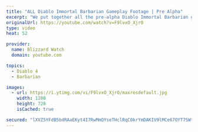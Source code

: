 ```yaml
---
title: "ALL Diablo Immortal Barbarian Gameplay Footage | Pre Alpha"
excerpt: "We put together all the pre-alpha Diablo Immortal Barbarian gameplay footage available from Blizzard plus a clip from BlizzCon 2019 play. PintiPandaTV full ..."
originalUrl: https://youtube.com/watch?v=F9lvxO_Xjr0
type: video
heat: 52

provider:
  name: Blizzard Watch
  domain: youtube.com

topics:
  - Diablo 4
  - Barbarian

images:
  - url: https://i.ytimg.com/vi/F9lvxO_Xjr0/maxresdefault.jpg
    width: 1280
    height: 720
    isCached: true

secured: "lXVZ5YFdB5bdRAaEKyt4I7RwMmQYseTHclRqC0krYmDAKIV9lMCe67OYT7SWtM2ZoCaJbxYiMono6HU/D6Rmm3V7W83A/Ho75sijHv2/uO5C+7aBYaPeBSBdStW+NEzeNv+cxwMOROIDQzPfe7fRcreZ8UdARyukgpCqKCntRpKiTJmcbouJEPaOaWqgeAbcGSqG9zkHIa2txyTpnvZhmccsvpHmZDXaHEtDupskTCbhLZ6/ehpds4ygs7jNiBVZiWlAYfmECzA1uiRybIJJ+GAZ+SrlYEZMV+EHP5d7DtnvlnGzisnK64lqovMfPJNXSJX+vBEJp5UvDWLdzSEIXco5dKubsDBV6LQTCvvJV+WyzXRIJ1SiIytLs5+Vc/mF9gs915FhHF15+vvpe/nrBw==;iuORlnbDFf2eBWJufok7YA=="
---
```


